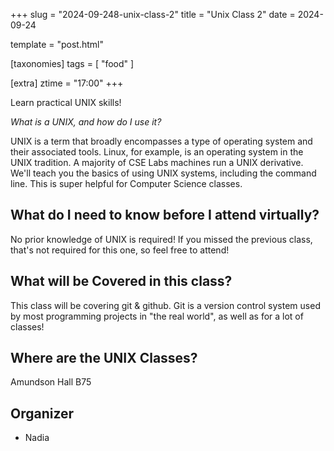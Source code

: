 +++
slug = "2024-09-248-unix-class-2"
title = "Unix Class 2"
date = 2024-09-24

template = "post.html"

[taxonomies]
tags = [ "food" ]

[extra]
ztime = "17:00"
+++

Learn practical UNIX skills!

<!-- more -->

*What is a UNIX, and how do I use it?*

UNIX is a term that broadly encompasses a type of operating system and their associated tools. Linux, for example, is an operating system
in the UNIX tradition. A majority of CSE Labs machines run a UNIX derivative. We'll teach you the basics of using UNIX systems, including
the command line. This is super helpful for Computer Science classes.

## What do I need to know before I attend virtually?

No prior knowledge of UNIX is required!
If you missed the previous class, that's not required for this one, so feel free to attend!

## What will be Covered in this class?

This class will be covering git & github. 
Git is a version control system used by most programming projects in "the real world", as well as for a lot of classes!

## Where are the UNIX Classes?

Amundson Hall B75

## Organizer
* Nadia

